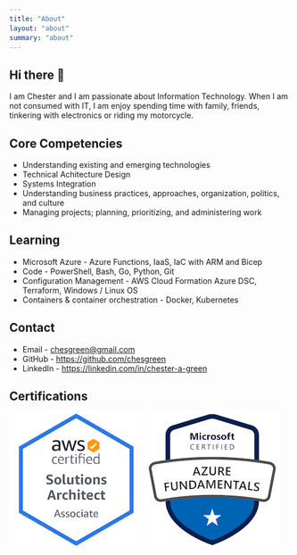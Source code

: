 ```yaml
---
title: "About"
layout: "about"
summary: "about"
---
```


## Hi there 👋

I am Chester and I am passionate about Information Technology.  When I am not consumed with IT, I am enjoy spending time with family, friends, tinkering with electronics or riding my motorcycle.

## Core Competencies
* Understanding existing and emerging technologies
* Technical Achitecture Design
* Systems Integration
* Understanding business practices, approaches, organization, politics, and culture
* Managing projects; planning, prioritizing, and administering work

## Learning
* Microsoft Azure - Azure Functions, IaaS, IaC with ARM and Bicep
* Code - PowerShell, Bash, Go, Python, Git
* Configuration Management - AWS Cloud Formation Azure DSC, Terraform, Windows / Linux OS
* Containers & container orchestration - Docker, Kubernetes

## Contact

* Email - chesgreen@gmail.com
* GitHub - https://github.com/chesgreen
* LinkedIn - https://linkedin.com/in/chester-a-green

## Certifications

[![AWSCAA](/aws-certified-solutions-architect-associate.png)](https://www.credly.com/badges/fa75a8b2-ea39-45aa-ac09-e37eb6e3f00b/public_url)
[![MSAZUREFUNDAMENTALS](/microsoft-certified-azure-fundamentals.png)](https://www.credly.com/badges/67d27b83-0da3-4dfb-b1f1-982ecd377732/public_url)
